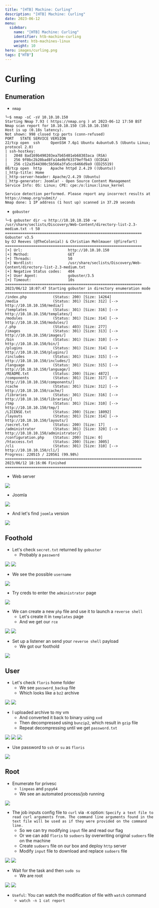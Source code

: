 ```yaml
---
title: "[HTB] Machine: Curling"
description: "[HTB] Machine: Curling"
date: 2023-06-12
menu:
  sidebar:
    name: "[HTB] Machine: Curling"
    identifier: htb-machine-curling
    parent: htb-machines-linux
    weight: 10
hero: images/curling.png
tags: ["HTB"]
---
```


# Curling
## Enumeration
- `nmap`
```
└─$ nmap -sC -sV 10.10.10.150
Starting Nmap 7.93 ( https://nmap.org ) at 2023-06-12 17:50 BST
Nmap scan report for 10.10.10.150 (10.10.10.150)
Host is up (0.18s latency).
Not shown: 998 closed tcp ports (conn-refused)
PORT   STATE SERVICE VERSION
22/tcp open  ssh     OpenSSH 7.6p1 Ubuntu 4ubuntu0.5 (Ubuntu Linux; protocol 2.0)
| ssh-hostkey: 
|   2048 8ad169b490203ea7b65401eb68303aca (RSA)
|   256 9f0bc2b20bad8fa14e0bf63379effb43 (ECDSA)
|_  256 c12a3544300c5b566a3fa5cc6466d9a9 (ED25519)
80/tcp open  http    Apache httpd 2.4.29 ((Ubuntu))
|_http-title: Home
|_http-server-header: Apache/2.4.29 (Ubuntu)
|_http-generator: Joomla! - Open Source Content Management
Service Info: OS: Linux; CPE: cpe:/o:linux:linux_kernel

Service detection performed. Please report any incorrect results at https://nmap.org/submit/ .
Nmap done: 1 IP address (1 host up) scanned in 37.29 seconds
```
- `gobuster`
```
└─$ gobuster dir -u http://10.10.10.150 -w /usr/share/seclists/Discovery/Web-Content/directory-list-2.3-medium.txt -t 50        
===============================================================
Gobuster v3.5
by OJ Reeves (@TheColonial) & Christian Mehlmauer (@firefart)
===============================================================
[+] Url:                     http://10.10.10.150
[+] Method:                  GET
[+] Threads:                 50
[+] Wordlist:                /usr/share/seclists/Discovery/Web-Content/directory-list-2.3-medium.txt
[+] Negative Status codes:   404
[+] User Agent:              gobuster/3.5
[+] Timeout:                 10s
===============================================================
2023/06/12 18:07:47 Starting gobuster in directory enumeration mode
===============================================================
/index.php            (Status: 200) [Size: 14264]
/media                (Status: 301) [Size: 312] [--> http://10.10.10.150/media/]
/templates            (Status: 301) [Size: 316] [--> http://10.10.10.150/templates/]
/modules              (Status: 301) [Size: 314] [--> http://10.10.10.150/modules/]
/.php                 (Status: 403) [Size: 277]
/images               (Status: 301) [Size: 313] [--> http://10.10.10.150/images/]
/bin                  (Status: 301) [Size: 310] [--> http://10.10.10.150/bin/]
/plugins              (Status: 301) [Size: 314] [--> http://10.10.10.150/plugins/]
/includes             (Status: 301) [Size: 315] [--> http://10.10.10.150/includes/]
/language             (Status: 301) [Size: 315] [--> http://10.10.10.150/language/]
/README.txt           (Status: 200) [Size: 4872]
/components           (Status: 301) [Size: 317] [--> http://10.10.10.150/components/]
/cache                (Status: 301) [Size: 312] [--> http://10.10.10.150/cache/]
/libraries            (Status: 301) [Size: 316] [--> http://10.10.10.150/libraries/]
/tmp                  (Status: 301) [Size: 310] [--> http://10.10.10.150/tmp/]
/LICENSE.txt          (Status: 200) [Size: 18092]
/layouts              (Status: 301) [Size: 314] [--> http://10.10.10.150/layouts/]
/secret.txt           (Status: 200) [Size: 17]
/administrator        (Status: 301) [Size: 320] [--> http://10.10.10.150/administrator/]
/configuration.php    (Status: 200) [Size: 0]
/htaccess.txt         (Status: 200) [Size: 3005]
/cli                  (Status: 301) [Size: 310] [--> http://10.10.10.150/cli/]
Progress: 220515 / 220561 (99.98%)
===============================================================
2023/06/12 18:16:06 Finished
===============================================================

```
- Web server
  
![](./images/1.png)

- Joomla

![](./images/2.png)

- And let's find `joomla` version

![](./images/4.png)

## Foothold
- Let's check `secret.txt` returned by `gobuster`
  - Probably a `password`

![](./images/3.png)
![](./images/5.png)

- We see the possible `username`

![](./images/6.png)

- Try creds to enter the `administrator` page

![](./images/7.png)

- We can create a new `php` file and use it to launch a `reverse shell`
  - Let's create it in `templates` page
  - And we get our `rce`

![](./images/8.png)
![](./images/9.png)

- Set up a listener an send your `reverse shell` payload
  - We got our foothold

![](./images/10.png)

## User
- Let's check `floris` home folder
  - We see `password_backup` file
  - Which looks like a `bz2` archive

![](./images/11.png)
![](./images/12.png)

- I uploaded archive to my vm
  - And converted it back to binary using `xxd`
  - Then decompressed using `bunzip2`, which result in `gzip` file
  - Repeat decompressing until we get `password.txt`

![](./images/13.png)
![](./images/14.png)
![](./images/15.png)

- Use password to `ssh` or `su` as `floris`

![](./images/16.png)

## Root
- Enumerate for privesc
  - `linpeas` and `pspy64`
  - We see an automated process/job running

![](./images/17.png)

- The job inputs config file to `curl` via `-K` option: `Specify a text file to read curl arguments from. The command line arguments found in the text file will be used as if they were provided on the command line.`
  - So we can try modifying `input` file and read our flag
  - Or we can add `floris` to `sudoers` by overwriting original `sudoers` file on the machine
  - Create `sudoers` file on our box and deploy `http` server
  - Modify `input` file to download and replace `sudoers` file

![](./images/18.png)
![](./images/19.png)

- Wait for the task and then `sudo su`
  - We are root

![](./images/20.png)
![](./images/21.png)

- `Useful`: You can watch the modification of file with `watch` command 
  - `watch -n 1 cat report`